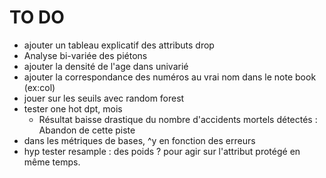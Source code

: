 # TO DO

- ajouter un tableau explicatif des attributs drop
- Analyse bi-variée des piétons
- ajouter la densité de l'age dans univarié
- ajouter la correspondance des numéros au vrai nom dans le note book (ex:col)
- jouer sur les seuils avec random forest
- tester one hot dpt, mois
  - Résultat baisse drastique du nombre d'accidents mortels détectés : Abandon de cette piste
- dans les métriques de bases,  ^y en fonction des erreurs 
- hyp tester resample : des poids ? pour agir sur l'attribut protégé en même temps. 